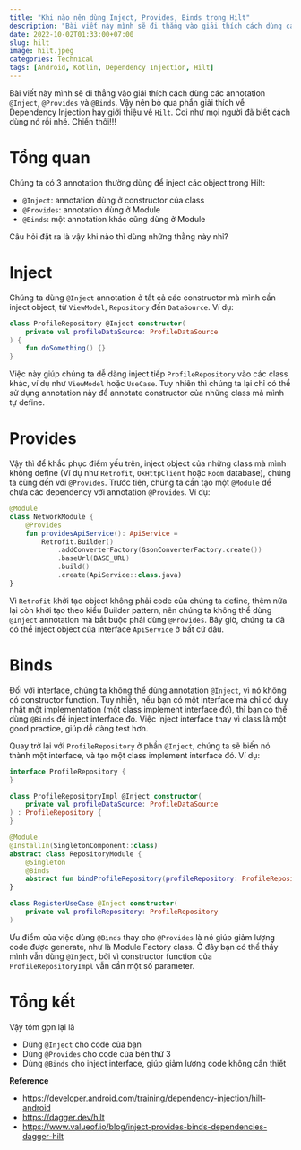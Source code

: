 ```yaml
---
title: "Khi nào nên dùng Inject, Provides, Binds trong Hilt"
description: "Bài viết này mình sẽ đi thẳng vào giải thích cách dùng các annotation @Inject, @Provides và @Binds."
date: 2022-10-02T01:33:00+07:00
slug: hilt
image: hilt.jpeg
categories: Technical
tags: [Android, Kotlin, Dependency Injection, Hilt]
---
```


Bài viết này mình sẽ đi thẳng vào giải thích cách dùng các annotation `@Inject`, `@Provides` và `@Binds`. Vậy nên bỏ qua phần giải thích về Dependency Injection hay giới thiệu về `Hilt`. Coi như mọi người đã biết cách dùng nó rồi nhé. Chiến thôi!!!
# Tổng quan
Chúng ta có 3 annotation thường dùng để inject các object trong Hilt:
- `@Inject`: annotation dùng ở constructor của class
- `@Provides`: annotation dùng ở Module
- `@Binds`: một annotation khác cũng dùng ở Module

Câu hỏi đặt ra là vậy khi nào thì dùng những thằng này nhỉ?

# Inject
Chúng ta dùng `@Inject` annotation ở tất cả các constructor mà mình cần inject object, từ `ViewModel`, `Repository` đến `DataSource`. Ví dụ:
```kotlin
class ProfileRepository @Inject constructor(
    private val profileDataSource: ProfileDataSource
) {
    fun doSomething() {}
}
```
Việc này giúp chúng ta dễ dàng inject tiếp `ProfileRepository` vào các class khác, ví dụ như `ViewModel` hoặc `UseCase`. Tuy nhiên thì chúng ta lại chỉ có thể sử dụng annotation này để annotate constructor của những class mà mình tự define.
# Provides
Vậy thì để khắc phục điểm yếu trên, inject object của những class mà mình không define (Ví dụ như `Retrofit`, `OkHttpClient` hoặc `Room` database), chúng ta cùng đến với `@Provides`. Trước tiên, chúng ta cần tạo một `@Module` để chứa các dependency với annotation `@Provides`. Ví dụ:
```kotlin
@Module
class NetworkModule {
    @Provides
    fun providesApiService(): ApiService =
        Retrofit.Builder()
            .addConverterFactory(GsonConverterFactory.create())
            .baseUrl(BASE_URL)
            .build()
            .create(ApiService::class.java)
}
```
Vì `Retrofit` khởi tạo object không phải code của chúng ta define, thêm nữa lại còn khởi tạo theo kiểu Builder pattern, nên chúng ta không thể dùng `@Inject` annotation mà bắt buộc phải dùng `@Provides`. Bây giờ, chúng ta đã có thể inject object của interface `ApiService` ở bất cứ đâu.
# Binds
Đối với interface, chúng ta không thể dùng annotation `@Inject`, vì nó không có constructor function. Tuy nhiên, nếu bạn có một interface mà chỉ có duy nhất một implementation (một class implement interface đó), thì bạn có thể dùng `@Binds` để inject interface đó. Việc inject interface thay vì class là một good practice, giúp dễ dàng test hơn.

Quay trở lại với `ProfileRepository` ở phần `@Inject`, chúng ta sẽ biến nó thành một interface, và tạo một class implement interface đó. Ví dụ:
```kotlin
interface ProfileRepository {
}

class ProfileRepositoryImpl @Inject constructor(
    private val profileDataSource: ProfileDataSource
) : ProfileRepository {
}

@Module
@InstallIn(SingletonComponent::class)
abstract class RepositoryModule {
    @Singleton
    @Binds
    abstract fun bindProfileRepository(profileRepository: ProfileRepositoryImpl): ProfileRepository
}

class RegisterUseCase @Inject constructor(
    private val profileRepository: ProfileRepository
)
```
Ưu điểm của việc dùng `@Binds` thay cho `@Provides` là nó giúp giảm lượng code được generate, như là Module Factory class. Ở đây bạn có thể thấy mình vẫn dùng `@Inject`, bởi vì constructor function của `ProfileRepositoryImpl` vẫn cần một số parameter.
# Tổng kết
Vậy tóm gọn lại là
- Dùng `@Inject` cho code của bạn
- Dùng `@Provides` cho code của bên thứ 3
- Dùng `@Binds` cho inject interface, giúp giảm lượng code không cần thiết

**Reference**
- https://developer.android.com/training/dependency-injection/hilt-android
- https://dagger.dev/hilt
- https://www.valueof.io/blog/inject-provides-binds-dependencies-dagger-hilt
